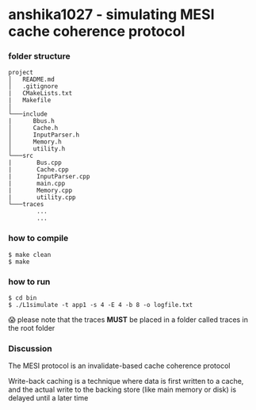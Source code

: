 # anshika1027 - simulating MESI cache coherence protocol

### folder structure
```
project
│	README.md
│	.gitignore
|	CMakeLists.txt
|	Makefile  
│
└───include
|      Bbus.h
│      Cache.h
│      InputParser.h
│      Memory.h
│      utility.h   
└───src
|     	Bus.cpp
|     	Cache.cpp
|   	InputParser.cpp
|   	main.cpp
|   	Memory.cpp
|   	utility.cpp
└───traces
   		...
   		...
```

### how to compile
`$ make clean`  
`$ make`    
### how to run
`$ cd bin`    
`$ ./L1simulate -t app1 -s 4 -E 4 -b 8 -o logfile.txt`    

:scream: please note that the traces **MUST** be placed in a folder called traces in the root folder

### Discussion

The MESI protocol is an invalidate-based cache coherence protocol    

Write-back caching is a technique where data is first written to a cache,      
and the actual write to the backing store (like main memory or disk) is delayed until a later time

